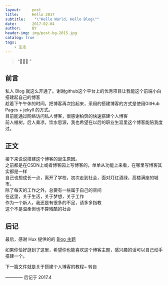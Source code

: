 ```yaml
---
layout:     post
title:      Hello 2017
subtitle:    "\"Hello World, Hello Blog\""
date:       2017-02-04
author:     BY
header-img: img/post-bg-2015.jpg
catalog: true
tags:
    - 生活
---
```


> “🙉🙉🙉 ”


## 前言
私人 Blog 就这么开通了。谢谢github这个平台上的优秀项目让我能这个前端小白搭建起自己的博客<br>
趁着下午午休的时间，把博客再次捡起来，采用的搭建博客的方式是使用GitHub Pages + jekyll 的方式。<br>
目前能通过网络访问私人博客，很感谢柏荧的快速搭建个人博客<br>
前人植树，后人乘凉，饮水思源，我也希望在以后的职业生涯里这个博客能陪我度过。<br>

## 正文

接下来说说搭建这个博客的诞生原因。<br>
之前都是在CSDN上或者博客园上写博客的，单单从功能上来看，在哪里写博客其实都是一样<br>
自己也想成长一点，离开了学校，初次走到社会，面对灯红酒绿，高楼满座的城市。<br>
除了每天的工作之外，总要有一些属于自己的空间<br>
在这里，关于生活，关于梦想，关于工作<br>
作为一个新人，我还是有很多的不足，请多多指教<br>
这个不是温柔但也不算残酷的社会<br>


## 后记

最后，感谢 Hux 提供的的 [Blog 主题](https://github.com/Huxpro/huxpro.github.io)<br>

如果你恰好逛到了这里，希望你也能喜欢这个博客主题，感兴趣的话可以自己动手搭建一个。<br>

下一篇文件就是关于搭建个人博客的教程~ 转自<br>

———— 后记于 2017.4<br>

